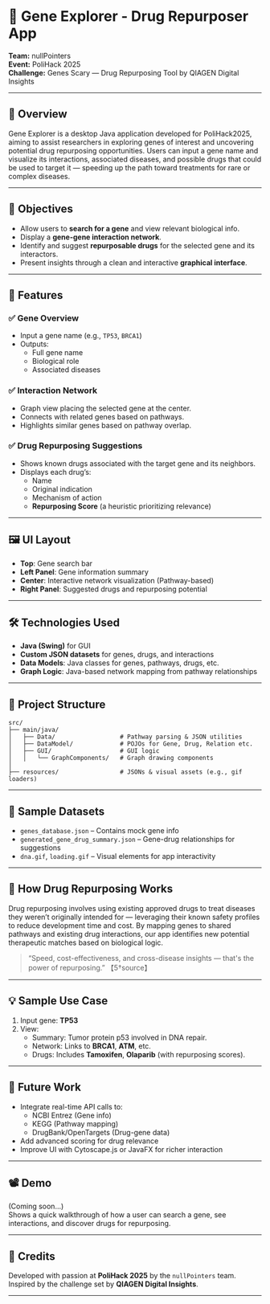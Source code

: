 
# 🧬 Gene Explorer - Drug Repurposer App

**Team:** nullPointers  
**Event:** PoliHack 2025  
**Challenge:** Genes Scary — Drug Repurposing Tool by QIAGEN Digital Insights  

---

## 🚀 Overview

Gene Explorer is a desktop Java application developed for PoliHack2025, aiming to assist researchers in exploring genes of interest and uncovering potential drug repurposing opportunities. Users can input a gene name and visualize its interactions, associated diseases, and possible drugs that could be used to target it — speeding up the path toward treatments for rare or complex diseases.

---

## 🎯 Objectives

- Allow users to **search for a gene** and view relevant biological info.
- Display a **gene-gene interaction network**.
- Identify and suggest **repurposable drugs** for the selected gene and its interactors.
- Present insights through a clean and interactive **graphical interface**.

---

## 🧩 Features

### ✅ Gene Overview
- Input a gene name (e.g., `TP53`, `BRCA1`)
- Outputs:
  - Full gene name
  - Biological role
  - Associated diseases

### ✅ Interaction Network
- Graph view placing the selected gene at the center.
- Connects with related genes based on pathways.
- Highlights similar genes based on pathway overlap.

### ✅ Drug Repurposing Suggestions
- Shows known drugs associated with the target gene and its neighbors.
- Displays each drug’s:
  - Name
  - Original indication
  - Mechanism of action
  - **Repurposing Score** (a heuristic prioritizing relevance)

---

## 🖼️ UI Layout

- **Top**: Gene search bar
- **Left Panel**: Gene information summary
- **Center**: Interactive network visualization (Pathway-based)
- **Right Panel**: Suggested drugs and repurposing potential

---

## 🛠️ Technologies Used

- **Java (Swing)** for GUI
- **Custom JSON datasets** for genes, drugs, and interactions
- **Data Models**: Java classes for genes, pathways, drugs, etc.
- **Graph Logic**: Java-based network mapping from pathway relationships

---

## 📁 Project Structure

```
src/
├── main/java/
│   ├── Data/                  # Pathway parsing & JSON utilities
│   ├── DataModel/             # POJOs for Gene, Drug, Relation etc.
│   ├── GUI/                   # GUI logic
│   │   └── GraphComponents/   # Graph drawing components
│
├── resources/                 # JSONs & visual assets (e.g., gif loaders)
```

---

## 🧪 Sample Datasets

- `genes_database.json` – Contains mock gene info
- `generated_gene_drug_summary.json` – Gene-drug relationships for suggestions
- `dna.gif`, `loading.gif` – Visual elements for app interactivity

---

## 🧠 How Drug Repurposing Works

Drug repurposing involves using existing approved drugs to treat diseases they weren’t originally intended for — leveraging their known safety profiles to reduce development time and cost. By mapping genes to shared pathways and existing drug interactions, our app identifies new potential therapeutic matches based on biological logic.

> “Speed, cost-effectiveness, and cross-disease insights — that's the power of repurposing.” 【5†source】

---

## 💡 Sample Use Case

1. Input gene: **TP53**
2. View:
   - Summary: Tumor protein p53 involved in DNA repair.
   - Network: Links to **BRCA1**, **ATM**, etc.
   - Drugs: Includes **Tamoxifen**, **Olaparib** (with repurposing scores).

---

## 📌 Future Work

- Integrate real-time API calls to:
  - NCBI Entrez (Gene info)
  - KEGG (Pathway mapping)
  - DrugBank/OpenTargets (Drug-gene data)
- Add advanced scoring for drug relevance
- Improve UI with Cytoscape.js or JavaFX for richer interaction

---

## 📽️ Demo

(Coming soon...)  
Shows a quick walkthrough of how a user can search a gene, see interactions, and discover drugs for repurposing.

---

## 👏 Credits

Developed with passion at **PoliHack 2025** by the `nullPointers` team. Inspired by the challenge set by **QIAGEN Digital Insights**.

---
